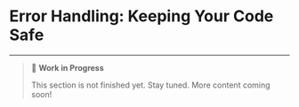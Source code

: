 # Error Handling: Keeping Your Code Safe

---

> 🚧 **Work in Progress**
>
> This section is not finished yet. Stay tuned. More content coming soon!
